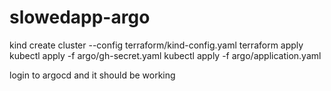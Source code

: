 # slowedapp-argo
kind create cluster --config terraform/kind-config.yaml 
terraform apply
kubectl apply -f argo/gh-secret.yaml
kubectl apply -f argo/application.yaml

login to argocd and it should be working